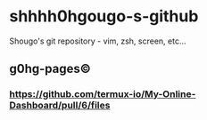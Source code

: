 # shhhh0hgougo-s-github
Shougo's git repository - vim, zsh, screen, etc...

## g0hg-pages©

### https://github.com/termux-io/My-Online-Dashboard/pull/6/files
